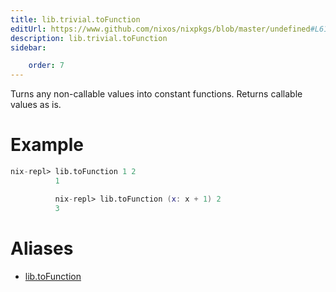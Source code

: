 ```yaml
---
title: lib.trivial.toFunction
editUrl: https://www.github.com/nixos/nixpkgs/blob/master/undefined#L617C5
description: lib.trivial.toFunction
sidebar:

    order: 7
---
```


Turns any non-callable values into constant functions.
Returns callable values as is.

# Example

```nix
nix-repl> lib.toFunction 1 2
          1

          nix-repl> lib.toFunction (x: x + 1) 2
          3
```


# Aliases

- [lib.toFunction](/nix-doc-comments/reference/lib/lib-tofunction)


